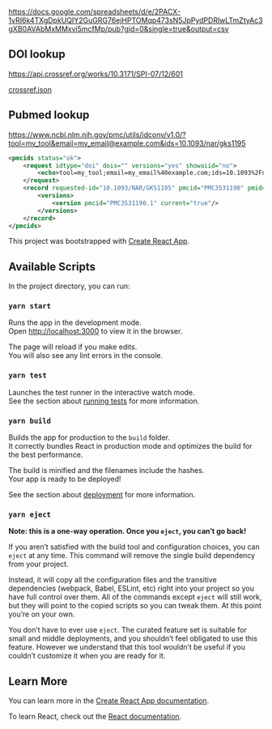 
https://docs.google.com/spreadsheets/d/e/2PACX-1vRI6k4TXgDpkUQIY2GuGRG76ejHPTOMqp473sN5JpPydPDRlwLTmZtyAc3gXB0AVAbMxMMxvi5mcfMp/pub?gid=0&single=true&output=csv

## DOI lookup

https://api.crossref.org/works/10.3171/SPI-07/12/601

[crossref.json](crossref.json)


## Pubmed lookup
 
https://www.ncbi.nlm.nih.gov/pmc/utils/idconv/v1.0/?tool=my_tool&email=my_email@example.com&ids=10.1093/nar/gks1195

```xml
<pmcids status="ok">
    <request idtype="doi" dois="" versions="yes" showaiid="no">
        <echo>tool=my_tool;email=my_email%40example.com;ids=10.1093%2Fnar%2Fgks1195</echo>
    </request>
    <record requested-id="10.1093/NAR/GKS1195" pmcid="PMC3531190" pmid="23193287" doi="10.1093/nar/gks1195">
        <versions>
            <version pmcid="PMC3531190.1" current="true"/>
        </versions>
    </record>
</pmcids>
```

This project was bootstrapped with [Create React App](https://github.com/facebook/create-react-app).

## Available Scripts

In the project directory, you can run:

### `yarn start`

Runs the app in the development mode.<br />
Open [http://localhost:3000](http://localhost:3000) to view it in the browser.

The page will reload if you make edits.<br />
You will also see any lint errors in the console.

### `yarn test`

Launches the test runner in the interactive watch mode.<br />
See the section about [running tests](https://facebook.github.io/create-react-app/docs/running-tests) for more information.

### `yarn build`

Builds the app for production to the `build` folder.<br />
It correctly bundles React in production mode and optimizes the build for the best performance.

The build is minified and the filenames include the hashes.<br />
Your app is ready to be deployed!

See the section about [deployment](https://facebook.github.io/create-react-app/docs/deployment) for more information.

### `yarn eject`

**Note: this is a one-way operation. Once you `eject`, you can’t go back!**

If you aren’t satisfied with the build tool and configuration choices, you can `eject` at any time. This command will remove the single build dependency from your project.

Instead, it will copy all the configuration files and the transitive dependencies (webpack, Babel, ESLint, etc) right into your project so you have full control over them. All of the commands except `eject` will still work, but they will point to the copied scripts so you can tweak them. At this point you’re on your own.

You don’t have to ever use `eject`. The curated feature set is suitable for small and middle deployments, and you shouldn’t feel obligated to use this feature. However we understand that this tool wouldn’t be useful if you couldn’t customize it when you are ready for it.

## Learn More

You can learn more in the [Create React App documentation](https://facebook.github.io/create-react-app/docs/getting-started).

To learn React, check out the [React documentation](https://reactjs.org/).
